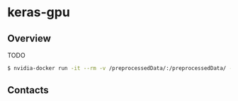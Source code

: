 # keras-gpu
## Overview
TODO

```bash
$ nvidia-docker run -it --rm -v /preprocessedData/:/preprocessedData/ -v /metadata/:/metadata/ -v /trainingData/:/trainingData/ -v /modelState/:/modelState/ keras-gpu /usr/bin/python -c "from keras import backend; print backend._BACKEND"
```

## Contacts
